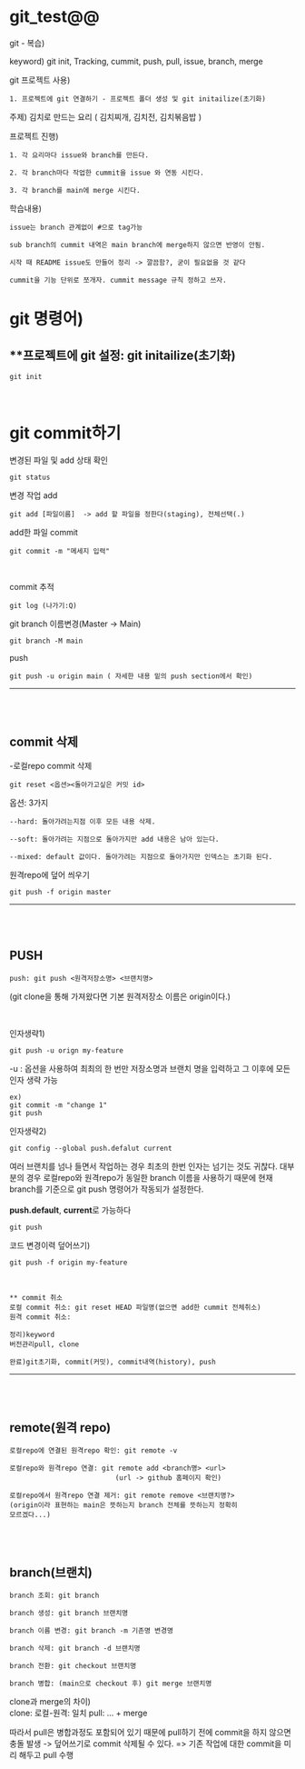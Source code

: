 # git_test@@
 
 git - 복습)

keyword)
 git init, Tracking, cummit, push, pull, issue, branch, merge


git 프로젝트 사용)

    1. 프로젝트에 git 연결하기 - 프로젝트 폴더 생성 및 git initailize(초기화)




주제) 김치로 만드는 요리 ( 김치찌개, 김치전, 김치볶음밥 )


프로젝트 진행)

    1. 각 요리마다 issue와 branch를 만든다.

    2. 각 branch마다 작업한 cummit을 issue 와 연동 시킨다.

    3. 각 branch를 main에 merge 시킨다.


학습내용)

    issue는 branch 관계없이 #으로 tag가능

    sub branch의 cummit 내역은 main branch에 merge하지 않으면 반영이 안됨.

    시작 때 README issue도 만들어 정리 -> 깔끔함?, 굳이 필요없을 것 같다

    cummit을 기능 단위로 쪼개자. cummit message 규칙 정하고 쓰자.


# git 명령어)

## **프로젝트에 git 설정: git initailize(초기화)

    git init

<br>

# **git commit하기**

변경된 파일 및 add 상태 확인  
    
    git status

변경 작업 add

    git add [파일이름]  -> add 할 파일을 정한다(staging), 전체선택(.)

add한 파일 commit

    git commit -m "메세지 입력"

<br/>

commit 추적

    git log (나가기:Q)

git branch 이름변경(Master -> Main)
    
    git branch -M main

push

    git push -u origin main ( 자세한 내용 밑의 push section에서 확인)

---
<br/><br/>

## **commit 삭제**
-로컬repo commit 삭제

    git reset <옵션><돌아가고싶은 커밋 id>

옵션: 3가지

    --hard: 돌아가려는지점 이후 모든 내용 삭제.

    --soft: 돌아가려는 지점으로 돌아가지만 add 내용은 남아 있는다.

    --mixed: default 값이다. 돌아가려는 지점으로 돌아가지만 인덱스는 초기화 된다. 

원격repo에 덮어 씌우기

    git push -f origin master





---

<br/><br/>

## **PUSH**

    push: git push <원격저장소명> <브랜치명>
(git clone을 통해 가져왔다면  기본 원격저장소 이름은 origin이다.)

<br>

인자생략1)

    git push -u orign my-feature

-u : 옵션을 사용하여 최최의 한 번만 저장소명과 브랜치 명을 입력하고 그 이후에 모든 인자 생략 가능
    
    ex)
    git commit -m "change 1"
    git push

인자생략2)

    git config --global push.defalut current

여러 브랜치를 넘나 들면서 작업하는 경우 최초의 한번 인자는 넘기는 것도 귀찮다.
대부분의 경우 로컬repo와 원격repo가 동일한 branch 이름을 사용하기 때문에 현재 branch를 기준으로 git push 명령어가 작동되가 설정한다. 
<br><br>
**push.default**,  **current**로 가능하다

    git push

코드 변경이력 덮어쓰기)

    git push -f origin my-feature



<br>

    ** commit 취소
    로컬 commit 취소: git reset HEAD 파일명(없으면 add한 cummit 전체취소)
    원격 commit 취소: 

    정리)keyword
    버전관리pull, clone

    완료)git초기화, commit(커밋), commit내역(history), push


---

<br/><br/>

## **remote(원격 repo)** 

    로컬repo에 연결된 원격repo 확인: git remote -v

    로컬repo와 원격repo 연결: git remote add <branch명> <url> 
                              (url -> github 홈페이지 확인)

    로컬repo에서 원격repo 연결 제거: git remote remove <브랜치명?>
    (origin이라 표현하는 main은 뜻하는지 branch 전체를 뜻하는지 정확히 
    모르겠다...)

<br/><br/>

## **branch(브랜치)**

    branch 조회: git branch

    branch 생성: git branch 브랜치명

    branch 이름 변경: git branch -m 기존명 변경명

    branch 삭제: git branch -d 브랜치명

    branch 전환: git checkout 브랜치명

    branch 병합: (main으로 checkout 후) git merge 브랜치명




clone과 merge의 차이)<br>
clone: 로컬-원격: 일치
pull: ... + merge

따라서 pull은 병합과정도 포함되어 있기 때문에 pull하기 전에 commit을 하지 않으면 충돌 발생 -> 덮어쓰기로 commit 삭제될 수 있다. 
=> 기존 작업에 대한 commit을 미리 해두고 pull  수행



